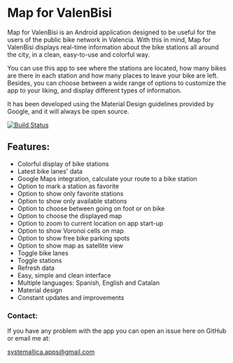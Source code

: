 # Map for ValenBisi

Map for ValenBisi is an Android application designed to be useful for the users of the public bike network in Valencia. With this in mind, Map for ValenBisi displays real-time information about the bike stations all around the city, in a clean, easy-to-use and colorful way. 

You can use this app to see where the stations are located, how many bikes are there in each station and how many places to leave your bike are left. Besides, you can choose between a wide range of options to customize the app to your liking, and display different types of information.

It has been developed using the Material Design guidelines provided by Google, and it will always be open source.

[![Build Status](https://travis-ci.org/systemallica/ValenBisi.svg?branch=master)](https://travis-ci.org/systemallica/ValenBisi)

## Features:

* Colorful display of bike stations
* Latest bike lanes' data
* Google Maps integration, calculate your route to a bike station
* Option to mark a station as favorite
* Option to show only favorite stations
* Option to show only available stations
* Option to choose between going on foot or on bike
* Option to choose the displayed map
* Option to zoom to current location on app start-up
* Option to show Voronoi cells on map
* Option to show free bike parking spots
* Option to show map as satellite view
* Toggle bike lanes
* Toggle stations
* Refresh data
* Easy, simple and clean interface
* Multiple languages: Spanish, English and Catalan
* Material design
* Constant updates and improvements

### Contact:

If you have any problem with the app you can open an issue here on GitHub or email me at:

systemallica.apps@gmail.com
